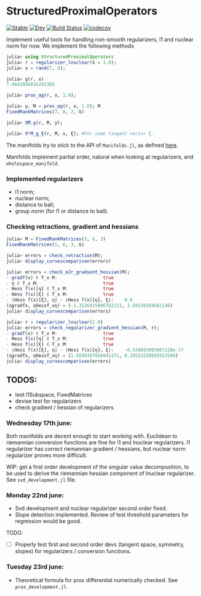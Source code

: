 # StructuredProximalOperators

[![Stable](https://img.shields.io/badge/docs-stable-blue.svg)](https://GillesBareilles.github.io/StructuredProximalOperators.jl/stable)
[![Dev](https://img.shields.io/badge/docs-dev-blue.svg)](https://GillesBareilles.github.io/StructuredProximalOperators.jl/dev)
[![Build Status](https://travis-ci.com/GillesBareilles/StructuredProximalOperators.jl.svg?branch=master)](https://travis-ci.com/GillesBareilles/StructuredProximalOperators.jl)
[![codecov](https://codecov.io/gh/GillesBareilles/StructuredProximalOperators.jl/branch/master/graph/badge.svg?token=Rh5kDktLgR)](https://codecov.io/gh/GillesBareilles/StructuredProximalOperators.jl)


Implement useful tools for handling non-smooth regularizers, l1 and nuclear norm for now. We implement the following methods

```julia
julia> using StructuredProximalOperators
julia> r = regularizer_lnuclear(λ = 1.0);
julia> x = rand(7, 8);

julia> g(r, x)
7.0841856836292365

julia> prox_αg(r, x, 1.0);

julia> y, M = prox_αg(r, x, 1.0); M
FixedRankMatrices(7, 8, 2, ℝ)

julia> ∇M_g(r, M, y);

julia> ∇²M_g_ξ(r, M, x, ξ); #For some tangent vector ξ.
```

The manifolds try to stick to the API of `Manifolds.jl`, as defined [here](https://juliamanifolds.github.io/Manifolds.jl/latest/interface.html).

Manifolds implement partial order, natural when looking at regularizers, and `wholespace_manifold`.

### Implemented regularizers
- l1 norm;
- nuclear norm;
- distance to ball;
- group norm (for l1 or distance to ball).

### Checking retractions, gradient and hessians

```julia
julia> M = FixedRankMatrices(5, 6, 3)
FixedRankMatrices(5, 6, 3, ℝ)

julia> errors = check_retraction(M);
julia> display_curvescomparison(errors)

julia> errors = check_e2r_gradient_hessian(M);
- gradf(x) ∈ T_x M:				    true
- η ∈ T_x M:					    true
- Hess f(x)[η] ∈ T_x M:				true
- Hess f(x)[ξ] ∈ T_x M:				true
- ⟨Hess f(x)[ξ], η⟩ - ⟨Hess f(x)[η], ξ⟩:	0.0
(ηgradfx, ηHessf_xη) = (-1.3226415096782111, 1.50236594681146)
julia> display_curvescomparison(errors)

julia> r = regularizer_lnuclear(2.0)
julia> errors = check_regularizer_gradient_hessian(M, r);
- gradf(x) ∈ T_x M:				    true
- Hess f(x)[η] ∈ T_x M:				true
- Hess f(x)[ξ] ∈ T_x M:				true
- ⟨Hess f(x)[ξ], η⟩ - ⟨Hess f(x)[η], ξ⟩:	-6.938893903907228e-17
(ηgradfx, ηHessf_xη) = (1.6509397816841371, 0.20523220892922506)
julia> display_curvescomparison(errors)
```

## TODOS:
- test l1Subspace, FixedMatrices
- devise test for regularizers
- check gradient / hessian of regularizers

### Wednesday 17th june:
Both manifolds are decent enough to start working with. Euclidean to riemannian conversion functions are fine for l1 and lnuclear regularizers. l1 regularizer has correct riemannian gradient / hessians, but nuclear norm regularizer proves more difficult.

WIP: get a first order development of the singular value decomposition, to be used to derive the riemannian hessian component of lnuclear regularizer. See `svd_development.jl` file.

### Monday 22nd june:
- Svd development and nuclear regularizer second order fixed.
- Slope detection implemented. Review of test threshold parameters for regression would be good.

TODO:
- [ ] Properly test first and second order devs (tangent space, symmetry, slopes) for regularizers / conversion functions.

### Tuesday 23rd june:
- Theoretical formula for prox differential numerically checked. See `prox_development.jl`.